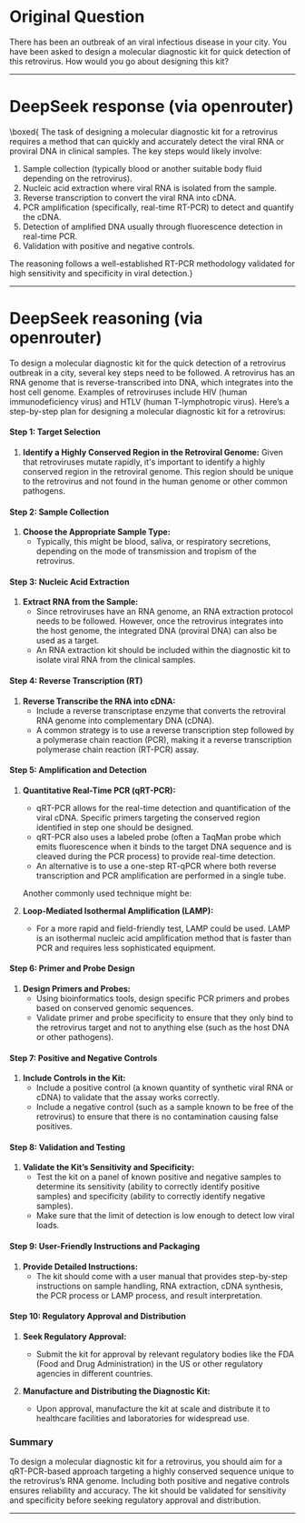 # Original Question

There has been an outbreak of an viral infectious disease in your city. You have been asked to design a molecular diagnostic kit for quick detection of this retrovirus. How would you go about designing this kit?

---

# DeepSeek response (via openrouter)

\boxed{
The task of designing a molecular diagnostic kit for a retrovirus requires a method that can quickly and accurately detect the viral RNA or proviral DNA in clinical samples. The key steps would likely involve:
1. Sample collection (typically blood or another suitable body fluid depending on the retrovirus).
2. Nucleic acid extraction where viral RNA is isolated from the sample.
3. Reverse transcription to convert the viral RNA into cDNA.
4. PCR amplification (specifically, real-time RT-PCR) to detect and quantify the cDNA.
5. Detection of amplified DNA usually through fluorescence detection in real-time PCR.
6. Validation with positive and negative controls.

The reasoning follows a well-established RT-PCR methodology validated for high sensitivity and specificity in viral detection.}

---

# DeepSeek reasoning (via openrouter)

To design a molecular diagnostic kit for the quick detection of a retrovirus outbreak in a city, several key steps need to be followed. A retrovirus has an RNA genome that is reverse-transcribed into DNA, which integrates into the host cell genome. Examples of retroviruses include HIV (human immunodeficiency virus) and HTLV (human T-lymphotropic virus). Here’s a step-by-step plan for designing a molecular diagnostic kit for a retrovirus:

#### Step 1: Target Selection
1. **Identify a Highly Conserved Region in the Retroviral Genome:**
    Given that retroviruses mutate rapidly, it's important to identify a highly conserved region in the retroviral genome. This region should be unique to the retrovirus and not found in the human genome or other common pathogens.
    
#### Step 2: Sample Collection
1. **Choose the Appropriate Sample Type:**
     - Typically, this might be blood, saliva, or respiratory secretions, depending on the mode of transmission and tropism of the retrovirus.
    
#### Step 3: Nucleic Acid Extraction
1. **Extract RNA from the Sample:**
    - Since retroviruses have an RNA genome, an RNA extraction protocol needs to be followed. However, once the retrovirus integrates into the host genome, the integrated DNA (proviral DNA) can also be used as a target.
    - An RNA extraction kit should be included within the diagnostic kit to isolate viral RNA from the clinical samples.

#### Step 4: Reverse Transcription (RT)
1. **Reverse Transcribe the RNA into cDNA:**
    - Include a reverse transcriptase enzyme that converts the retroviral RNA genome into complementary DNA (cDNA).
    - A common strategy is to use a reverse transcription step followed by a polymerase chain reaction (PCR), making it a reverse transcription polymerase chain reaction (RT-PCR) assay.

#### Step 5: Amplification and Detection
1. **Quantitative Real-Time PCR (qRT-PCR):**
    - qRT-PCR allows for the real-time detection and quantification of the viral cDNA. Specific primers targeting the conserved region identified in step one should be designed.
    - qRT-PCR also uses a labeled probe (often a TaqMan probe which emits fluorescence when it binds to the target DNA sequence and is cleaved during the PCR process) to provide real-time detection.
    - An alternative is to use a one-step RT-qPCR where both reverse transcription and PCR amplification are performed in a single tube.

    Another commonly used technique might be:
    
2. **Loop-Mediated Isothermal Amplification (LAMP):**
    - For a more rapid and field-friendly test, LAMP could be used. LAMP is an isothermal nucleic acid amplification method that is faster than PCR and requires less sophisticated equipment.
    
#### Step 6: Primer and Probe Design
1. **Design Primers and Probes:**
    - Using bioinformatics tools, design specific PCR primers and probes based on conserved genomic sequences.
    - Validate primer and probe specificity to ensure that they only bind to the retrovirus target and not to anything else (such as the host DNA or other pathogens).

#### Step 7: Positive and Negative Controls
1. **Include Controls in the Kit:**
    - Include a positive control (a known quantity of synthetic viral RNA or cDNA) to validate that the assay works correctly.
    - Include a negative control (such as a sample known to be free of the retrovirus) to ensure that there is no contamination causing false positives.
    
#### Step 8: Validation and Testing
1. **Validate the Kit’s Sensitivity and Specificity:**
    - Test the kit on a panel of known positive and negative samples to determine its sensitivity (ability to correctly identify positive samples) and specificity (ability to correctly identify negative samples).
    - Make sure that the limit of detection is low enough to detect low viral loads.

#### Step 9: User-Friendly Instructions and Packaging
1. **Provide Detailed Instructions:**
    - The kit should come with a user manual that provides step-by-step instructions on sample handling, RNA extraction, cDNA synthesis, the PCR process or LAMP process, and result interpretation.
    
#### Step 10: Regulatory Approval and Distribution
1. **Seek Regulatory Approval:**
    - Submit the kit for approval by relevant regulatory bodies like the FDA (Food and Drug Administration) in the US or other regulatory agencies in different countries.
    
2. **Manufacture and Distributing the Diagnostic Kit:**
    - Upon approval, manufacture the kit at scale and distribute it to healthcare facilities and laboratories for widespread use.

### Summary
To design a molecular diagnostic kit for a retrovirus, you should aim for a qRT-PCR-based approach targeting a highly conserved sequence unique to the retrovirus’s RNA genome. Including both positive and negative controls ensures reliability and accuracy. The kit should be validated for sensitivity and specificity before seeking regulatory approval and distribution.


---

